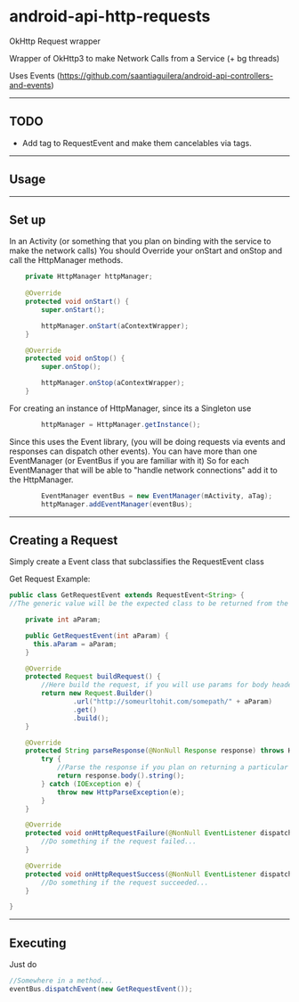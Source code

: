 # android-api-http-requests
OkHttp Request wrapper

Wrapper of OkHttp3 to make Network Calls from a Service (+ bg threads)

Uses Events (https://github.com/saantiaguilera/android-api-controllers-and-events)

--------------------------------------------------------------------------------
TODO
--------------------------------------------------------------------------------

- Add tag to RequestEvent and make them cancelables via tags.



--------------------------------------------------------------------------------
Usage
--------------------------------------------------------------------------------

--------------------------------------------------------------------------------
Set up
--------------------------------------------------------------------------------

In an Activity (or something that you plan on binding with the service to make the network calls)
You should Override your onStart and onStop and call the HttpManager methods.
```Java
    private HttpManager httpManager;
    
    @Override
    protected void onStart() {
        super.onStart();

        httpManager.onStart(aContextWrapper);
    }

    @Override
    protected void onStop() {
        super.onStop();

        httpManager.onStop(aContextWrapper);
    }
```

For creating an instance of HttpManager, since its a Singleton use 
```Java
        httpManager = HttpManager.getInstance();
```

Since this uses the Event library, (you will be doing requests via events and responses can dispatch other events). You can have more than one EventManager (or EventBus if you are familiar with it)
So for each EventManager that will be able to "handle network connections" add it to the HttpManager.

```Java
        EventManager eventBus = new EventManager(mActivity, aTag);
        httpManager.addEventManager(eventBus);
```

--------------------------------------------------------------------------------
Creating a Request
--------------------------------------------------------------------------------

Simply create a Event class that subclassifies the RequestEvent class

Get Request Example:
```Java
public class GetRequestEvent extends RequestEvent<String> { 
//The generic value will be the expected class to be returned from the network call (in this case is a String)

    private int aParam;

    public GetRequestEvent(int aParam) {
      this.aParam = aParam;
    }

    @Override
    protected Request buildRequest() {
        //Here build the request, if you will use params for body headers wver just pass them from the constructor or via setters
        return new Request.Builder()
                .url("http://someurltohit.com/somepath/" + aParam)
                .get()
                .build();
    }

    @Override
    protected String parseResponse(@NonNull Response response) throws HttpParseException {
        try {
            //Parse the response if you plan on returning a particular class
            return response.body().string();
        } catch (IOException e) {
            throw new HttpParseException(e);
        }
    }

    @Override
    protected void onHttpRequestFailure(@NonNull EventListener dispatcher, @NonNull Exception exception) {
        //Do something if the request failed...
    }

    @Override
    protected void onHttpRequestSuccess(@NonNull EventListener dispatcher, String result) {
        //Do something if the request succeeded...
    }

}
```


--------------------------------------------------------------------------------
Executing
--------------------------------------------------------------------------------

Just do 
```Java
//Somewhere in a method...
eventBus.dispatchEvent(new GetRequestEvent());
```
